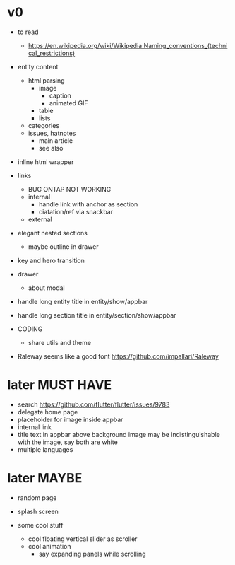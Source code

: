 # v0

- to read
  - https://en.wikipedia.org/wiki/Wikipedia:Naming_conventions_(technical_restrictions)

- entity content
  - html parsing
    - image
      - caption
      - animated GIF
    - table
    - lists
  - categories
  - issues, hatnotes
    - main article
    - see also

- inline html wrapper

- links
  - BUG ONTAP NOT WORKING
  - internal
    - handle link with anchor as section
    - ciatation/ref via snackbar
  - external

- elegant nested sections
  - maybe outline in drawer

- key and hero transition

- drawer
  - about modal

- handle long entity title in entity/show/appbar
- handle long section title in entity/section/show/appbar

- CODING
  - share utils and theme

- Raleway seems like a good font https://github.com/impallari/Raleway

# later MUST HAVE

- search https://github.com/flutter/flutter/issues/9783
- delegate home page
- placeholder for image inside appbar
- internal link
- title text in appbar above background image may be indistinguishable with the image, say both are white
- multiple languages

# later MAYBE

- random page
- splash screen

- some cool stuff
  - cool floating vertical slider as scroller
  - cool animation
    - say expanding panels while scrolling
